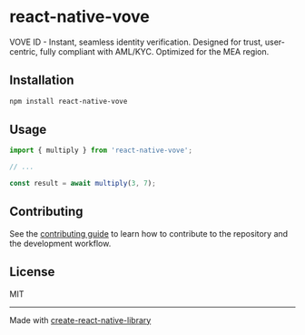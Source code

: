 # react-native-vove

VOVE ID - Instant, seamless identity verification. Designed for trust, user-centric, fully compliant with AML/KYC. Optimized for the MEA region.

## Installation

```sh
npm install react-native-vove
```

## Usage

```js
import { multiply } from 'react-native-vove';

// ...

const result = await multiply(3, 7);
```

## Contributing

See the [contributing guide](CONTRIBUTING.md) to learn how to contribute to the repository and the development workflow.

## License

MIT

---

Made with [create-react-native-library](https://github.com/callstack/react-native-builder-bob)
